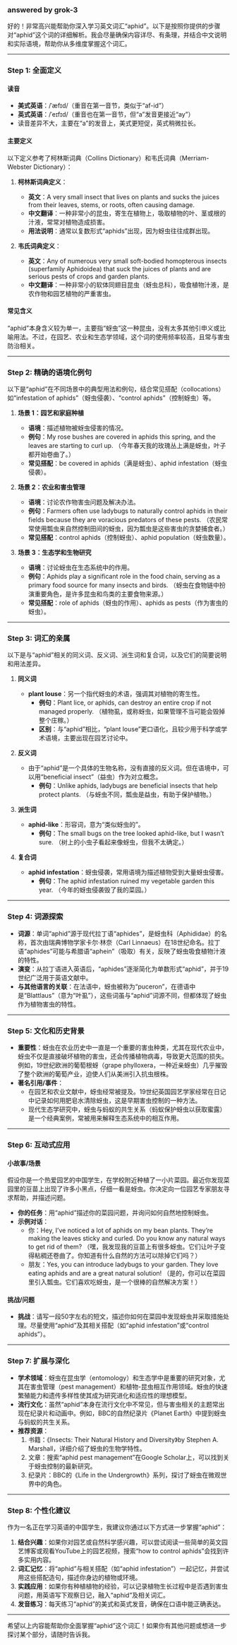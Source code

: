 ### answered by grok-3
好的！非常高兴能帮助你深入学习英文词汇“aphid”。以下是按照你提供的步骤对“aphid”这个词的详细解析。我会尽量确保内容详尽、有条理，并结合中文说明和实际语境，帮助你从多维度掌握这个词汇。

---

### Step 1: 全面定义
#### 读音
- **美式英语**：/ˈæfɪd/（重音在第一音节，类似于“af-id”）
- **英式英语**：/ˈeɪfɪd/（重音也在第一音节，但“a”发音更接近“ay”）
- 读音差异不大，主要在“a”的发音上，美式更短促，英式稍微拉长。

#### 主要定义
以下定义参考了柯林斯词典（Collins Dictionary）和韦氏词典（Merriam-Webster Dictionary）：
1. **柯林斯词典定义**：
   - **英文**：A very small insect that lives on plants and sucks the juices from their leaves, stems, or roots, often causing damage.
   - **中文翻译**：一种非常小的昆虫，寄生在植物上，吸取植物的叶、茎或根的汁液，常常对植物造成损害。
   - **用法说明**：通常以复数形式“aphids”出现，因为蚜虫往往成群出现。

2. **韦氏词典定义**：
   - **英文**：Any of numerous very small soft-bodied homopterous insects (superfamily Aphidoidea) that suck the juices of plants and are serious pests of crops and garden plants.
   - **中文翻译**：一种非常小的软体同翅目昆虫（蚜虫总科），吸食植物汁液，是农作物和园艺植物的严重害虫。

#### 常见含义
“aphid”本身含义较为单一，主要指“蚜虫”这一种昆虫，没有太多其他引申义或比喻用法。不过，在园艺、农业和生态学领域，这个词的使用频率较高，且常与害虫防治相关。

---

### Step 2: 精确的语境化例句
以下是“aphid”在不同场景中的典型用法和例句，结合常见搭配（collocations）如“infestation of aphids”（蚜虫侵袭）、“control aphids”（控制蚜虫）等。

1. **场景 1：园艺和家庭种植**
   - **语境**：描述植物被蚜虫侵害的情况。
   - **例句**：My rose bushes are covered in aphids this spring, and the leaves are starting to curl up.
     （今年春天我的玫瑰丛上满是蚜虫，叶子都开始卷曲了。）
   - **常见搭配**：be covered in aphids（满是蚜虫）、aphid infestation（蚜虫侵袭）。

2. **场景 2：农业和害虫管理**
   - **语境**：讨论农作物害虫问题及解决办法。
   - **例句**：Farmers often use ladybugs to naturally control aphids in their fields because they are voracious predators of these pests.
     （农民常常使用瓢虫来自然控制田间的蚜虫，因为瓢虫是这些害虫的贪婪捕食者。）
   - **常见搭配**：control aphids（控制蚜虫）、aphid population（蚜虫数量）。

3. **场景 3：生态学和生物研究**
   - **语境**：讨论蚜虫在生态系统中的作用。
   - **例句**：Aphids play a significant role in the food chain, serving as a primary food source for many insects and birds.
     （蚜虫在食物链中扮演重要角色，是许多昆虫和鸟类的主要食物来源。）
   - **常见搭配**：role of aphids（蚜虫的作用）、aphids as pests（作为害虫的蚜虫）。

---

### Step 3: 词汇的亲属
以下是与“aphid”相关的同义词、反义词、派生词和复合词，以及它们的简要说明和用法差异。

1. **同义词**
   - **plant louse**：另一个指代蚜虫的术语，强调其对植物的寄生性。
     - **例句**：Plant lice, or aphids, can destroy an entire crop if not managed properly.
       （植物虱，或称蚜虫，如果管理不当可能会毁掉整个庄稼。）
     - **区别**：与“aphid”相比，“plant louse”更口语化，且较少用于科学或学术语境，主要出现在园艺讨论中。

2. **反义词**
   - 由于“aphid”是一个具体的生物名称，没有直接的反义词。但在语境中，可以用“beneficial insect”（益虫）作为对立概念。
     - **例句**：Unlike aphids, ladybugs are beneficial insects that help protect plants.
       （与蚜虫不同，瓢虫是益虫，有助于保护植物。）

3. **派生词**
   - **aphid-like**：形容词，意为“类似蚜虫的”。
     - **例句**：The small bugs on the tree looked aphid-like, but I wasn’t sure.
       （树上的小虫子看起来像蚜虫，但我不太确定。）

4. **复合词**
   - **aphid infestation**：蚜虫侵袭，常用语境为描述植物受到大量蚜虫侵害。
     - **例句**：The aphid infestation ruined my vegetable garden this year.
       （今年的蚜虫侵袭毁了我的菜园。）

---

### Step 4: 词源探索
- **词源**：单词“aphid”源于现代拉丁语“aphides”，是蚜虫科（Aphididae）的名称，首次由瑞典博物学家卡尔·林奈（Carl Linnaeus）在18世纪命名。拉丁语“aphides”可能与希腊语“aphein”（吸取）有关，反映了蚜虫吸食植物汁液的特性。
- **演变**：从拉丁语进入英语后，“aphides”逐渐简化为单数形式“aphid”，并于19世纪广泛用于英语文献中。
- **与其他语言的关联**：在法语中，蚜虫被称为“puceron”，在德语中是“Blattlaus”（意为“叶虱”），这些词虽与“aphid”词源不同，但都体现了蚜虫作为植物害虫的特性。

---

### Step 5: 文化和历史背景
- **重要性**：蚜虫在农业历史中一直是一个重要的害虫种类，尤其在现代农业中，蚜虫不仅是直接破坏植物的害虫，还会传播植物病毒，导致更大范围的损失。例如，19世纪欧洲的葡萄根蚜（grape phylloxera，一种近亲蚜虫）几乎摧毁了整个欧洲的葡萄产业，迫使人们从美洲引入抗虫根株。
- **著名引用/事件**：
  - 在园艺和农业文献中，蚜虫经常被提及。19世纪英国园艺学家经常在日记中记录如何用肥皂水清除蚜虫，这是早期害虫控制的一种方法。
  - 现代生态学研究中，蚜虫与蚂蚁的共生关系（蚂蚁保护蚜虫以获取蜜露）是一个经典案例，常被用来解释生态系统中的相互作用。

---

### Step 6: 互动式应用
#### 小故事/场景
假设你是一个热爱园艺的中国学生，在学校附近种植了一小片菜园。最近你发现菜园里的豆苗上出现了许多小黑点，仔细一看是蚜虫。你决定向一位园艺专家朋友寻求帮助，并描述问题。
- **你的任务**：用“aphid”描述你的菜园问题，并询问如何自然地控制蚜虫。
- **示例对话**：
  - 你：Hey, I’ve noticed a lot of aphids on my bean plants. They’re making the leaves sticky and curled. Do you know any natural ways to get rid of them?
    （嘿，我发现我的豆苗上有很多蚜虫。它们让叶子变得粘稠还卷曲了。你知道有什么自然的方法可以除掉它们吗？）
  - 朋友：Yes, you can introduce ladybugs to your garden. They love eating aphids and are a great natural solution!
    （是的，你可以在菜园里引入瓢虫。它们喜欢吃蚜虫，是一个很棒的自然解决方案！）

#### 挑战/问题
- **挑战**：请写一段50字左右的短文，描述你如何在菜园中发现蚜虫并采取措施处理。尽量使用“aphid”及其相关搭配（如“aphid infestation”或“control aphids”）。

---

### Step 7: 扩展与深化
- **学术领域**：蚜虫在昆虫学（entomology）和生态学中是重要的研究对象，尤其在害虫管理（pest management）和植物-昆虫相互作用领域。蚜虫的快速繁殖能力和遗传多样性使其成为研究进化和适应性的理想模型。
- **流行文化**：虽然“aphid”本身在流行文化中不常见，但与害虫相关的主题常出现在纪录片和动画中。例如，BBC的自然纪录片《Planet Earth》中提到蚜虫与蚂蚁的共生关系。
- **推荐资源**：
  1. 书籍：《Insects: Their Natural History and Diversity》by Stephen A. Marshall，详细介绍了蚜虫的生物学特性。
  2. 文章：搜索“aphid pest management”在Google Scholar上，可以找到关于蚜虫控制的最新研究。
  3. 纪录片：BBC的《Life in the Undergrowth》系列，探讨了蚜虫在微观世界中的角色。

---

### Step 8: 个性化建议
作为一名正在学习英语的中国学生，我建议你通过以下方式进一步掌握“aphid”：
1. **结合兴趣**：如果你对园艺或自然科学感兴趣，可以尝试阅读一些简单的英文园艺博客或观看YouTube上的园艺视频，搜索“how to control aphids”会找到许多实用内容。
2. **词汇记忆**：将“aphid”与相关搭配（如“aphid infestation”）一起记忆，并尝试用这些搭配造句，描述你身边的植物或环境。
3. **实践应用**：如果你有种植植物的经验，可以记录植物生长过程中是否遇到害虫问题，用英语写下观察日记，融入“aphid”及相关词汇。
4. **发音练习**：每天练习“aphid”的美式和英式发音，确保在口语中能正确表达。

---

希望以上内容能帮助你全面掌握“aphid”这个词汇！如果你有其他问题或想进一步探讨某个部分，请随时告诉我。